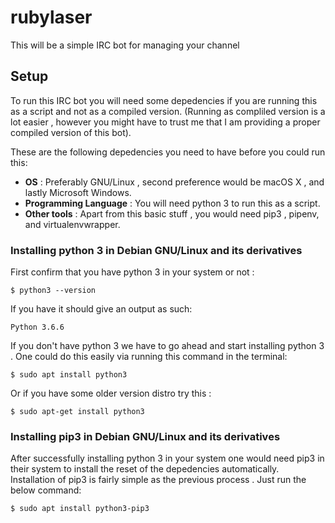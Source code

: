 # rubylaser
This will be a simple IRC bot for managing your channel

## Setup

To run this IRC bot you will need some depedencies if you are running this as a script and not as a compiled version. (Running as compliled version is a lot easier , however you might have to trust me that I am providing a proper compiled version of this bot).

These are the following depedencies you need to have before you could run this:

* **OS** : Preferably GNU/Linux , second preference would be macOS X , and lastly Microsoft Windows.
* **Programming Language** : You will need python 3 to run this as a script.
* **Other tools** : Apart from this basic stuff , you would need pip3 , pipenv, and virtualenvwrapper.


### Installing python 3 in Debian GNU/Linux and its derivatives

First confirm that you have python 3 in your system or not :

```
$ python3 --version
```
If you have it should give an output as such:

```
Python 3.6.6
```

If you don't have python 3 we have to go ahead and start installing python 3 . One could do this easily via running this command in the terminal:

```
$ sudo apt install python3

```

Or if you have some older version distro try this :

```
$ sudo apt-get install python3
```

### Installing pip3 in Debian GNU/Linux and its derivatives

After successfully installing python 3 in your system one would need pip3 in their system to install the reset of the depedencies automatically.
Installation of pip3 is fairly simple as the previous process . Just run the below command:

```
$ sudo apt install python3-pip3
```
